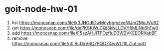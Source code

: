 # goit-node-hw-01

1. list https://monosnap.com/file/k3JHOdIDwMnybgmzvoNlJm2MpJVu92
2. get https://monosnap.com/file/dePKSKWuCQi3kNLLDVYfjMLNh6hTw0
3. add https://monosnap.com/file/F5szAHJITFOzfIuD3W2VKEEORXabBF
4. remove https://monosnap.com/file/n0lRcDxV6Q7PQOZ4wWLfIILZluLuqO
